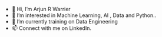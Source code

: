 - 👋 Hi, I’m Arjun R Warrier
- 👀 I’m interested in Machine Learning, AI , Data and Python..
- 🌱 I’m currently training on Data Engineering 
- 📫 Connect with me on LinkedIn.

<!---
arjunrwarrier/arjunrwarrier is a ✨ special ✨ repository because its `README.md` (this file) appears on your GitHub profile.
You can click the Preview link to take a look at your changes.
--->
